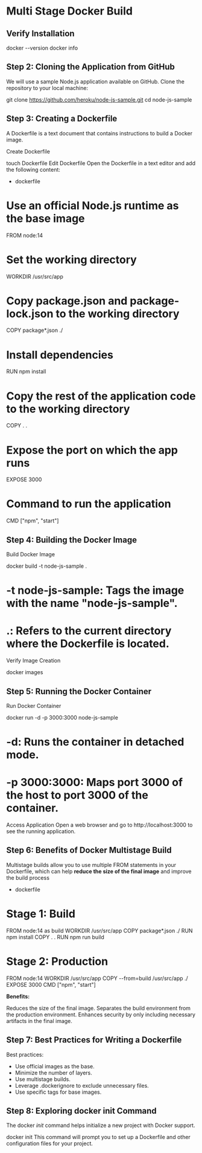 # Multi Stage Docker Build

## Verify Installation

docker --version
docker info

## Step 2: Cloning the Application from GitHub
We will use a sample Node.js application available on GitHub. Clone the repository to your local machine:

git clone https://github.com/heroku/node-js-sample.git
cd node-js-sample

## Step 3: Creating a Dockerfile
A Dockerfile is a text document that contains instructions to build a Docker image.

Create Dockerfile

touch Dockerfile
Edit Dockerfile
Open the Dockerfile in a text editor and add the following content:

- dockerfile

# Use an official Node.js runtime as the base image
FROM node:14

# Set the working directory
WORKDIR /usr/src/app

# Copy package.json and package-lock.json to the working directory
COPY package*.json ./

# Install dependencies
RUN npm install

# Copy the rest of the application code to the working directory
COPY . .

# Expose the port on which the app runs
EXPOSE 3000

# Command to run the application
CMD ["npm", "start"]

## Step 4: Building the Docker Image
Build Docker Image

docker build -t node-js-sample .

# -t node-js-sample: Tags the image with the name "node-js-sample".
# .: Refers to the current directory where the Dockerfile is located.

Verify Image Creation

docker images

## Step 5: Running the Docker Container
Run Docker Container

docker run -d -p 3000:3000 node-js-sample
# -d: Runs the container in detached mode.
# -p 3000:3000: Maps port 3000 of the host to port 3000 of the container.

Access Application
Open a web browser and go to http://localhost:3000 to see the running application.

## Step 6: Benefits of Docker Multistage Build
Multistage builds allow you to use multiple FROM statements in your Dockerfile, which can help **reduce the size of the final image** and improve the build process

- dockerfile

# Stage 1: Build
FROM node:14 as build
WORKDIR /usr/src/app
COPY package*.json ./
RUN npm install
COPY . .
RUN npm run build

# Stage 2: Production
FROM node:14
WORKDIR /usr/src/app
COPY --from=build /usr/src/app ./
EXPOSE 3000
CMD ["npm", "start"]

**Benefits:**

Reduces the size of the final image.
Separates the build environment from the production environment.
Enhances security by only including necessary artifacts in the final image.

## Step 7: Best Practices for Writing a Dockerfile
Best practices:

- Use official images as the base.
- Minimize the number of layers.
- Use multistage builds.
- Leverage .dockerignore to exclude unnecessary files.
- Use specific tags for base images.

## Step 8: Exploring docker init Command
The docker *init*  command helps initialize a new project with Docker support.

docker init
This command will prompt you to set up a Dockerfile and other configuration files for your project.
